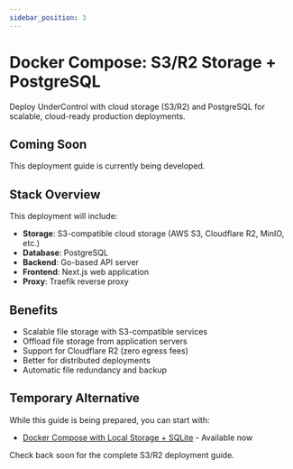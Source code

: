 ```yaml
---
sidebar_position: 3
---
```


# Docker Compose: S3/R2 Storage + PostgreSQL

Deploy UnderControl with cloud storage (S3/R2) and PostgreSQL for scalable, cloud-ready production deployments.

## Coming Soon

This deployment guide is currently being developed.

## Stack Overview

This deployment will include:

- **Storage**: S3-compatible cloud storage (AWS S3, Cloudflare R2, MinIO, etc.)
- **Database**: PostgreSQL
- **Backend**: Go-based API server
- **Frontend**: Next.js web application
- **Proxy**: Traefik reverse proxy

## Benefits

- Scalable file storage with S3-compatible services
- Offload file storage from application servers
- Support for Cloudflare R2 (zero egress fees)
- Better for distributed deployments
- Automatic file redundancy and backup

## Temporary Alternative

While this guide is being prepared, you can start with:

- [Docker Compose with Local Storage + SQLite](/docs/deployment/docker-compose-local) - Available now

Check back soon for the complete S3/R2 deployment guide.
